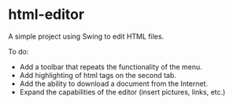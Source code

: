 # html-editor

A simple project using Swing to edit HTML files.

To do:
- Add a toolbar that repeats the functionality of the menu.
- Add highlighting of html tags on the second tab.
- Add the ability to download a document from the Internet.
- Expand the capabilities of the editor (insert pictures, links, etc.)